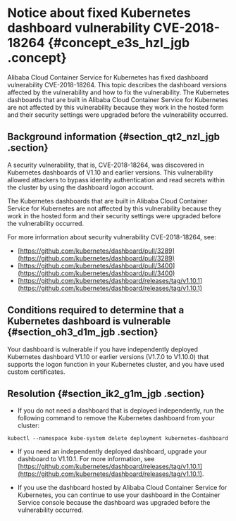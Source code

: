 # Notice about fixed Kubernetes dashboard vulnerability CVE-2018-18264 {#concept_e3s_hzl_jgb .concept}

Alibaba Cloud Container Service for Kubernetes has fixed dashboard vulnerability CVE-2018-18264. This topic describes the dashboard versions affected by the vulnerability and how to fix the vulnerability. The Kubernetes dashboards that are built in Alibaba Cloud Container Service for Kubernetes are not affected by this vulnerability because they work in the hosted form and their security settings were upgraded before the vulnerability occurred.

## Background information {#section_qt2_nzl_jgb .section}

A security vulnerability, that is, CVE-2018-18264, was discovered in Kubernetes dashboards of V1.10 and earlier versions. This vulnerability allowed attackers to bypass identity authentication and read secrets within the cluster by using the dashboard logon account.

The Kubernetes dashboards that are built in Alibaba Cloud Container Service for Kubernetes are not affected by this vulnerability because they work in the hosted form and their security settings were upgraded before the vulnerability occurred.

For more information about security vulnerability CVE-2018-18264, see:

-   [https://github.com/kubernetes/dashboard/pull/3289](https://github.com/kubernetes/dashboard/pull/3289)
-   [https://github.com/kubernetes/dashboard/pull/3400](https://github.com/kubernetes/dashboard/pull/3400)
-   [https://github.com/kubernetes/dashboard/releases/tag/v1.10.1](https://github.com/kubernetes/dashboard/releases/tag/v1.10.1)

## Conditions required to determine that a Kubernetes dashboard is vulnerable {#section_oh3_d1m_jgb .section}

Your dashboard is vulnerable if you have independently deployed Kubernetes dashboard V1.10 or earlier versions \(V1.7.0 to V1.10.0\) that supports the logon function in your Kubernetes cluster, and you have used custom certificates.

## Resolution {#section_ik2_g1m_jgb .section}

-   If you do not need a dashboard that is deployed independently, run the following command to remove the Kubernetes dashboard from your cluster:

```
kubectl --namespace kube-system delete deployment kubernetes-dashboard
```

-   If you need an independently deployed dashboard, upgrade your dashboard to V1.10.1. For more information, see [https://github.com/kubernetes/dashboard/releases/tag/v1.10.1](https://github.com/kubernetes/dashboard/releases/tag/v1.10.1).

-   If you use the dashboard hosted by Alibaba Cloud Container Service for Kubernetes, you can continue to use your dashboard in the Container Service console because the dashboard was upgraded before the vulnerability occurred.


